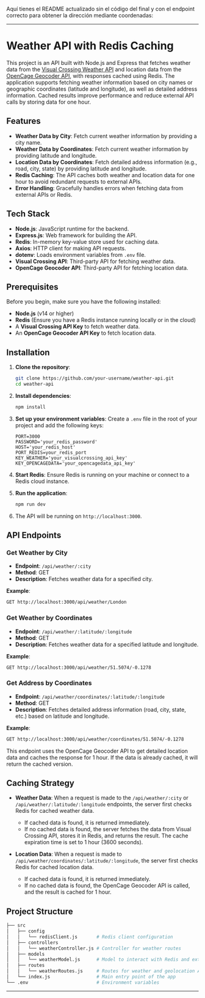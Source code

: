 Aquí tienes el README actualizado sin el código del final y con el endpoint correcto para obtener la dirección mediante coordenadas:

---

# Weather API with Redis Caching

This project is an API built with Node.js and Express that fetches weather data from the [Visual Crossing Weather API](https://www.visualcrossing.com/) and location data from the [OpenCage Geocoder API](https://opencagedata.com/), with responses cached using Redis. The application supports fetching weather information based on city names or geographic coordinates (latitude and longitude), as well as detailed address information. Cached results improve performance and reduce external API calls by storing data for one hour.

## Features

- **Weather Data by City**: Fetch current weather information by providing a city name.
- **Weather Data by Coordinates**: Fetch current weather information by providing latitude and longitude.
- **Location Data by Coordinates**: Fetch detailed address information (e.g., road, city, state) by providing latitude and longitude.
- **Redis Caching**: The API caches both weather and location data for one hour to avoid redundant requests to external APIs.
- **Error Handling**: Gracefully handles errors when fetching data from external APIs or Redis.

## Tech Stack

- **Node.js**: JavaScript runtime for the backend.
- **Express.js**: Web framework for building the API.
- **Redis**: In-memory key-value store used for caching data.
- **Axios**: HTTP client for making API requests.
- **dotenv**: Loads environment variables from `.env` file.
- **Visual Crossing API**: Third-party API for fetching weather data.
- **OpenCage Geocoder API**: Third-party API for fetching location data.

## Prerequisites

Before you begin, make sure you have the following installed:

- **Node.js** (v14 or higher)
- **Redis** (Ensure you have a Redis instance running locally or in the cloud)
- A **Visual Crossing API Key** to fetch weather data.
- An **OpenCage Geocoder API Key** to fetch location data.

## Installation

1. **Clone the repository**:
   ```bash
   git clone https://github.com/your-username/weather-api.git
   cd weather-api
   ```

2. **Install dependencies**:
   ```bash
   npm install
   ```

3. **Set up your environment variables**:
   Create a `.env` file in the root of your project and add the following keys:
   ```plaintext
   PORT=3000
   PASSWORD='your_redis_password'
   HOST='your_redis_host'
   PORT_REDIS=your_redis_port
   KEY_WEATHER='your_visualcrossing_api_key'
   KEY_OPENCAGEDATA='your_opencagedata_api_key'
   ```

4. **Start Redis**: Ensure Redis is running on your machine or connect to a Redis cloud instance.

5. **Run the application**:
   ```bash
   npm run dev
   ```

6. The API will be running on `http://localhost:3000`.

## API Endpoints

### Get Weather by City

- **Endpoint**: `/api/weather/:city`
- **Method**: GET
- **Description**: Fetches weather data for a specified city.

**Example**:
```bash
GET http://localhost:3000/api/weather/London
```

### Get Weather by Coordinates

- **Endpoint**: `/api/weather/:latitude/:longitude`
- **Method**: GET
- **Description**: Fetches weather data for a specified latitude and longitude.

**Example**:
```bash
GET http://localhost:3000/api/weather/51.5074/-0.1278
```

### Get Address by Coordinates

- **Endpoint**: `/api/weather/coordinates/:latitude/:longitude`
- **Method**: GET
- **Description**: Fetches detailed address information (road, city, state, etc.) based on latitude and longitude.

**Example**:
```bash
GET http://localhost:3000/api/weather/coordinates/51.5074/-0.1278
```

This endpoint uses the OpenCage Geocoder API to get detailed location data and caches the response for 1 hour. If the data is already cached, it will return the cached version.

## Caching Strategy

- **Weather Data**: When a request is made to the `/api/weather/:city` or `/api/weather/:latitude/:longitude` endpoints, the server first checks Redis for cached weather data.
  - If cached data is found, it is returned immediately.
  - If no cached data is found, the server fetches the data from Visual Crossing API, stores it in Redis, and returns the result. The cache expiration time is set to 1 hour (3600 seconds).
  
- **Location Data**: When a request is made to `/api/weather/coordinates/:latitude/:longitude`, the server first checks Redis for cached location data.
  - If cached data is found, it is returned immediately.
  - If no cached data is found, the OpenCage Geocoder API is called, and the result is cached for 1 hour.

## Project Structure

```bash
├── src
│   ├── config
│   │   └── redisClient.js       # Redis client configuration
│   ├── controllers
│   │   └── weatherController.js # Controller for weather routes
│   ├── models
│   │   └── weatherModel.js      # Model to interact with Redis and external APIs
│   ├── routes
│   │   └── weatherRoutes.js     # Routes for weather and geolocation API
│   └── index.js                 # Main entry point of the app
└── .env                         # Environment variables
```

---
